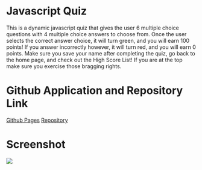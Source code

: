 # Javascript Quiz

This is a dynamic javascript quiz that gives the user 6 multiple choice questions with 4 multiple choice answers to choose from. Once the user selects the correct answer choice, it will turn green, and you will earn 100 points! If you answer incorrectly however, it will turn red, and you will earn 0 points. Make sure you save your name after completing the quiz, go back to the home page, and check out the High Score List! If you are at the top make sure you exercise those bragging rights.

# Github Application and Repository Link
[Github Pages](https://vcristian1.github.io/javascriptQuiz-demo/)
[Repository](https://github.com/vcristian1javascriptQuiz-demo)

# Screenshot
![](https://github.com/vcristian1/javascriptQuiz-demo/blob/main/imgs/JS%20Quiz%20Correct%20Answer.png)
